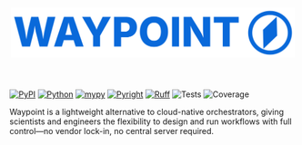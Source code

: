 <h1 align="center"><img src="asset/waypoint.svg" alt="alt text" width="500"></h1>
</br>


[![PyPI](https://img.shields.io/pypi/v/waypoint?color=blue&label=PyPI&logo=pypi)](https://pypi.org/project/waypoint/)
[![Python](https://img.shields.io/badge/python-3.10%20%7C%203.11%20%7C%203.12%20%7C%203.13-blue?logo=python)](https://www.python.org/)
[![mypy](https://img.shields.io/badge/mypy-checked-blue?logo=python)](http://mypy-lang.org/)
[![Pyright](https://img.shields.io/badge/pyright-checked-blue?logo=python)](https://github.com/microsoft/pyright)
[![Ruff](https://img.shields.io/endpoint?url=https://raw.githubusercontent.com/astral-sh/ruff/main/assets/badge/v2.json)](https://github.com/astral-sh/ruff)
![Tests](https://img.shields.io/github/actions/workflow/status/microsoft/waypoint/tests.yml?branch=main&label=Tests&logo=github)
![Coverage](https://img.shields.io/badge/coverage-placeholder-blue?logo=pytest)

Waypoint is a lightweight alternative to cloud-native orchestrators, giving scientists and engineers the flexibility to design and run workflows with full control—no vendor lock-in, no central server required.